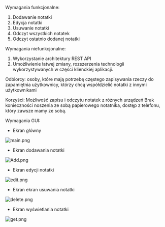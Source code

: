 Wymagania funkcjonalne:
1. Dodawanie notatki
2. Edycja notatki
3. Usuwanie notatki
4. Odczyt wszystkich notatek
5. Odczyt ostatnio dodanej notatki

Wymagania niefunkcjonalne:
1. Wykorzystanie architektury REST API
2. Umożliwienie łatwej zmiany, rozszerzenia technologii wykorzystywanych w części klienckiej aplikacji.

Odbiorcy:
osoby, które mają potrzebę częstego zapisywania rzeczy do zapamiętnia
użytkownicy, którzy chcą współdzielić notatki z innymi użytkownikami

Korzyści:
Możliwość zapisu i odczytu notatek z różnych urządzeń
Brak konieczności noszenia ze sobą papierowego notatnika, dostęp z telefonu, który zawsze mamy ze sobą.


Wymagania GUI:

- Ekran główny

![main.png](main.png)

- Ekran dodawania notatki

![Add.png](Add.png)

- Ekran edycji notatki

![edit.png](edit.png)

- Ekran ekran usuwania notatki

![delete.png](delete.png)

- Ekran wyświetlania notatki

![get.png](get.png)
